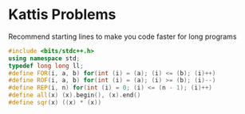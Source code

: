 # Kattis Problems

Recommend starting lines to make you code faster for long programs

```cpp
#include <bits/stdc++.h>
using namespace std;
typedef long long ll;
#define FOR(i, a, b) for(int (i) = (a); (i) <= (b); (i)++)
#define ROF(i, a, b) for(int (i) = (a); (i) >= (b); (i)--)
#define REP(i, n) for(int (i) = 0; (i) <= (n - 1); (i)++)
#define all(x) (x).begin(), (x).end()
#define sqr(x) ((x) * (x))
```
